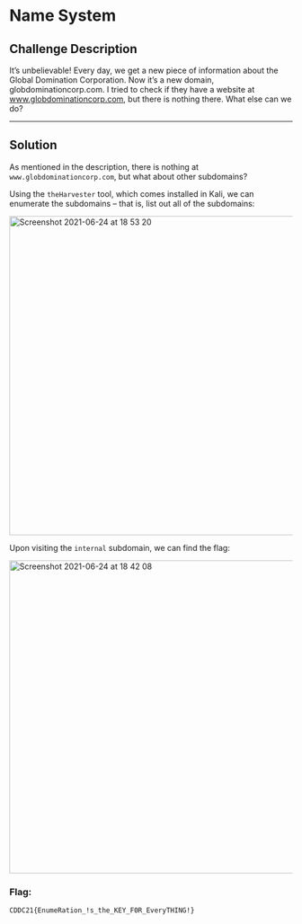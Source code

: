 # Name System

## Challenge Description
It’s unbelievable! Every day, we get a new piece of information about the Global Domination Corporation. Now it’s a new domain, globdominationcorp.com.  I tried to check if they have a website at www.globdominationcorp.com, but there is nothing there. What else can we do?

---

## Solution
As mentioned in the description, there is nothing at `www.globdominationcorp.com`, but what about other subdomains?

Using the `theHarvester` tool, which comes installed in Kali, we can enumerate the subdomains – that is, list out all of the subdomains:

<img width="568" alt="Screenshot 2021-06-24 at 18 53 20" src="https://user-images.githubusercontent.com/40383042/126383916-14b0a667-022e-4b83-ac2f-0afc3db4d95c.png">

Upon visiting the `internal` subdomain, we can find the flag:

<img width="557" alt="Screenshot 2021-06-24 at 18 42 08" src="https://user-images.githubusercontent.com/40383042/126383920-5baf063d-2864-456a-bbbd-140b5babde2a.png">

### Flag:
```
CDDC21{EnumeRation_!s_the_KEY_F0R_EveryTHING!}
```
